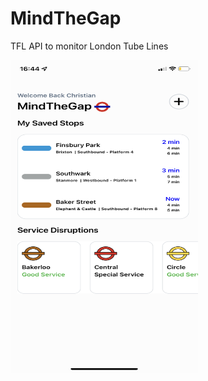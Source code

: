 # MindTheGap
 TFL API to monitor London Tube Lines

<img src="https://github.com/jesusrafaelchris/MindTheGap/blob/main/MTG1.PNG" width="300" height="500">

